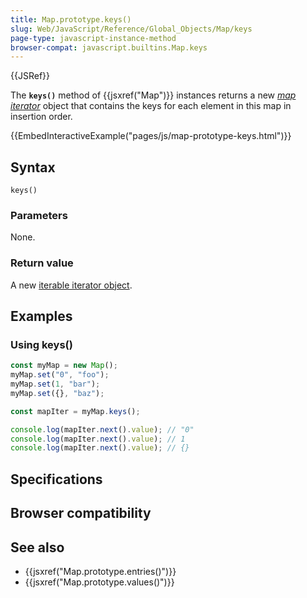 ```yaml
---
title: Map.prototype.keys()
slug: Web/JavaScript/Reference/Global_Objects/Map/keys
page-type: javascript-instance-method
browser-compat: javascript.builtins.Map.keys
---
```


{{JSRef}}

The **`keys()`** method of {{jsxref("Map")}} instances returns a new _[map iterator](/Web/JavaScript/Reference/Global_Objects/Iterator)_ object that contains the keys for each element in this map in insertion order.

{{EmbedInteractiveExample("pages/js/map-prototype-keys.html")}}

## Syntax

```js-nolint
keys()
```

### Parameters

None.

### Return value

A new [iterable iterator object](/Web/JavaScript/Reference/Global_Objects/Iterator).

## Examples

### Using keys()

```js
const myMap = new Map();
myMap.set("0", "foo");
myMap.set(1, "bar");
myMap.set({}, "baz");

const mapIter = myMap.keys();

console.log(mapIter.next().value); // "0"
console.log(mapIter.next().value); // 1
console.log(mapIter.next().value); // {}
```

## Specifications



## Browser compatibility



## See also

- {{jsxref("Map.prototype.entries()")}}
- {{jsxref("Map.prototype.values()")}}
